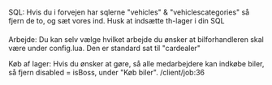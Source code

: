 ###
SQL:
    Hvis du i forvejen har sqlerne "vehicles" & "vehiclescategories" så fjern de to, og sæt vores ind.
    Husk at indsætte th-lager i din SQL

####
Arbejde:
    Du kan selv vælge hvilket arbejde du ønsker at bilforhandleren skal være under config.lua.
    Den er standard sat til "cardealer"

Køb af lager:
    Hvis du ønsker at gøre, så alle medarbejdere kan indkøbe biler, så fjern disabled = isBoss, under "Køb biler".
    /client/job:36